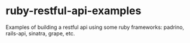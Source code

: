 # ruby-restful-api-examples
Examples of building a restful api using some ruby frameworks: padrino, rails-api, sinatra, grape, etc.
